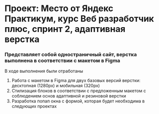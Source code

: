 # Проект: Место от Яндекс Практикум, курс Веб разработчик плюс, спринт 2, адаптивная верстка

### Представляет собой одностраничный сайт, верстка выполнена в соответствии с макетом в Figma

В ходе выполнения были отработаны
1. Работа с макетом в Figma для двух базовых версий верстки: десктопная (1280px) и мобильная (320px)
2. Стилизация блоков в соответствии с предложенным макетом с соблюдением основ адаптивной и резиновой верстки
3. Разработка попап окна с формой, которая будет необходима в следующих проектах
